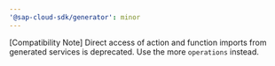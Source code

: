 ```yaml
---
'@sap-cloud-sdk/generator': minor
---
```


[Compatibility Note] Direct access of action and function imports from generated services is deprecated. Use the more `operations` instead.
